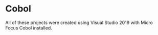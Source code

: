 # Cobol
All of these projects were created using Visual Studio 2019 with Micro Focus Cobol installed.
